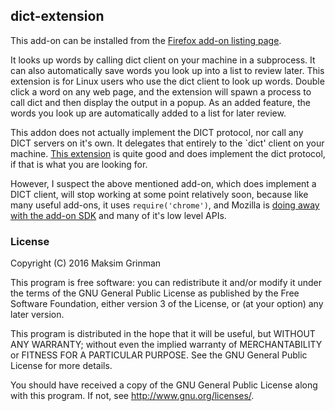 ## dict-extension
This add-on can be installed from the [Firefox add-on listing page][hosted].

  [hosted]: https://addons.mozilla.org/en-US/firefox/addon/dict-extension/

It looks up words by calling dict client on your machine in a subprocess. It can
also automatically save words you look up into a list to review later. This
extension is for Linux users who use the dict client to look up words. Double
click a word on any web page, and the extension will spawn a process to call
dict and then display the output in a popup. As an added feature, the words you
look up are automatically added to a list for later review.

This addon does not actually implement the DICT protocol, nor call any DICT
servers on it's own. It delegates that entirely to the `dict' client on your
machine. [This extension][another_dict_extension] is quite good and does
implement the dict protocol, if that is what you are looking for.

  [another_dict_extension]: https://addons.mozilla.org/en-US/firefox/addon/dict/

However, I suspect the above mentioned add-on, which does implement a DICT
client, will stop working at some point relatively soon, because like many
useful add-ons, it uses `require('chrome')`, and Mozilla is [doing away with the
add-on SDK][plans] and many of it's low level APIs.

  [plans]: https://blog.mozilla.org/addons/2015/08/21/the-future-of-developing-firefox-add-ons/

### License
Copyright (C) 2016 Maksim Grinman

This program is free software: you can redistribute it and/or modify
it under the terms of the GNU General Public License as published by
the Free Software Foundation, either version 3 of the License, or
(at your option) any later version.

This program is distributed in the hope that it will be useful,
but WITHOUT ANY WARRANTY; without even the implied warranty of
MERCHANTABILITY or FITNESS FOR A PARTICULAR PURPOSE.  See the
GNU General Public License for more details.

You should have received a copy of the GNU General Public License
along with this program. If not, see <http://www.gnu.org/licenses/>.


